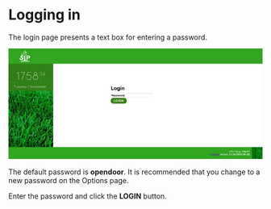 # Logging in

The login page presents a text box for entering a password.

![](./images/login_page.jpg)

The default password is **opendoor**. It is recommended that you change to a new password on the Options page.

Enter the password and click the **LOGIN** button.

